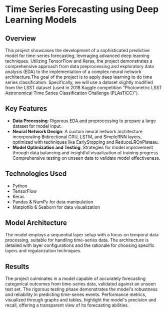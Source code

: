 # Time Series Forecasting using Deep Learning Models

## Overview

This project showcases the development of a sophisticated predictive model for time-series forecasting, leveraging advanced deep learning techniques. Utilizing TensorFlow and Keras, the project demonstrates a comprehensive approach from data preprocessing and exploratory data analysis (EDA) to the implementation of a complex neural network architecture.The goal of the project is to apply deep learning to do time series classification. Specifically, we will use a dataset slightly modified from the LSST dataset (used in 2018 Kaggle competition "Photometric LSST Astronomical Time Series Classification Challenge (PLAsTiCC)").

## Key Features

- **Data Processing**: Rigorous EDA and preprocessing to prepare a large dataset for model input.
- **Neural Network Design**: A custom neural network architecture incorporating Bidirectional GRU, LSTM, and SimpleRNN layers, optimized with techniques like EarlyStopping and ReduceLROnPlateau.
- **Model Optimization and Testing**: Strategies for model improvement through data balancing and insightful visualization of training progress. Comprehensive testing on unseen data to validate model effectiveness.

## Technologies Used

- Python
- TensorFlow
- Keras
- Pandas & NumPy for data manipulation
- Matplotlib & Seaborn for data visualization

## Model Architecture

The model employs a sequential layer setup with a focus on temporal data processing, suitable for handling time-series data. The architecture is detailed with layer configurations and the rationale for choosing specific layers and regularization techniques.


## Results

The project culminates in a model capable of accurately forecasting categorical outcomes from time-series data, validated against an unseen test set. The rigorous testing phase demonstrates the model's robustness and reliability in predicting time-series events. Performance metrics, visualized through graphs and tables, highlight the model's precision and recall, offering a transparent view of its forecasting abilities.



